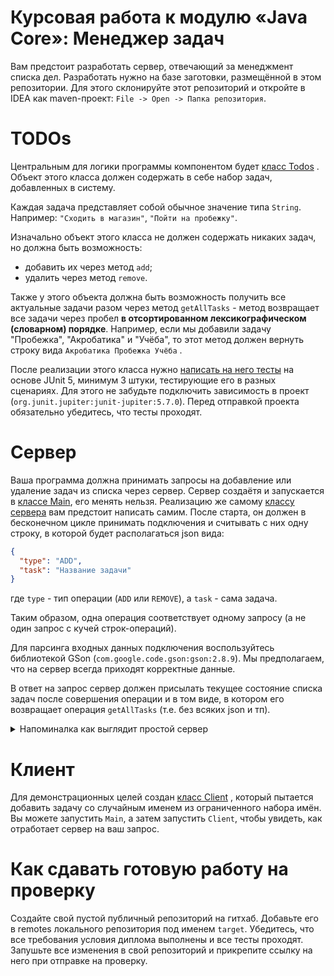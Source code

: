 # Курсовая работа к модулю «Java Core»: Менеджер задач

Вам предстоит разработать сервер, отвечающий за менеджмент списка дел. Разработать нужно на базе заготовки, размещённой
в этом репозитории. Для этого склонируйте этот репозиторий и откройте в IDEA как
maven-проект: `File -> Open -> Папка репозитория`.

# TODOs

Центральным для логики программы компонентом
будет [класс Todos](https://github.com/netology-code/pcs-javacore/blob/main/src/main/java/ru/netology/javacore/Todos.java)
. Объект этого класса должен содержать в себе набор задач, добавленных в систему.

Каждая задача представляет собой обычное значение типа `String`. Например: `"Сходить в магазин"`, `"Пойти на пробежку"`.

Изначально объект этого класса не должен содержать никаких задач, но должна быть возможность:

- добавить их через метод `add`;
- удалить через метод `remove`.

Также у этого объекта должна быть возможность получить все актуальные задачи разом через метод `getAllTasks` - метод
возвращает все задачи через пробел **в отсортированном лексикографическом (словарном) порядке**. Например, если мы
добавили задачу "Пробежка", "Акробатика" и "Учёба", то этот метод должен вернуть строку вида `Акробатика Пробежка Учёба`
.

После реализации этого класса
нужно [написать на него тесты](https://github.com/netology-code/pcs-javacore/blob/main/src/test/java/ru/netology/javacore/TodosTests.java)
на основе JUnit 5, минимум 3 штуки, тестирующие его в разных сценариях. Для этого не забудьте подключить зависимость в
проект (`org.junit.jupiter:junit-jupiter:5.7.0`). Перед отправкой проекта обязательно убедитесь, что тесты проходят.

# Сервер

Ваша программа должна принимать запросы на добавление или удаление задач из списка через сервер. Сервер создаётя и
запускается
в [классе Main](https://github.com/netology-code/pcs-javacore/blob/main/src/main/java/ru/netology/javacore/Main.java),
его менять нельзя. Реализацию же
самому [классу сервера](https://github.com/netology-code/pcs-javacore/blob/main/src/main/java/ru/netology/javacore/TodoServer.java)
вам предстоит написать самим. После старта, он должен в бесконечном цикле принимать подключения и считывать с них одну
строку, в которой будет располагаться json вида:

```json
{
  "type": "ADD",
  "task": "Название задачи"
}
```

где `type` - тип операции (`ADD` или `REMOVE`), а `task` - сама задача.

Таким образом, одна операция соответствует одному запросу (а не один запрос с кучей строк-операций).

Для парсинга входных данных подключения воспользуйтесь библиотекой GSon (`com.google.code.gson:gson:2.8.9`). Мы
предполагаем, что на сервер всегда приходят корректные данные.

В ответ на запрос сервер должен присылать текущее состояние списка задач после совершения операции и в том виде, в
котором его возвращает операция `getAllTasks` (т.е. без всяких json и тп).

<details>
  <summary>Напоминалка как выглядит простой сервер</summary>

  ```java
        try(ServerSocket serverSocket=new ServerSocket(8989);){ // стартуем сервер один(!) раз
        while(true){ // в цикле(!) принимаем подключения
        try(
        Socket socket=serverSocket.accept();
        BufferedReader in=new BufferedReader(new InputStreamReader(socket.getInputStream()));
        PrintWriter out=new PrintWriter(socket.getOutputStream());
        ){
        // обработка одного подключения
        }
        }
        }catch(IOException e){
        System.out.println("Не могу стартовать сервер");
        e.printStackTrace();
        }
  ```

</details>

# Клиент

Для демонстрационных целей
создан [класс Client](https://github.com/netology-code/pcs-javacore/blob/main/src/main/java/ru/netology/javacore/Client.java)
, который пытается добавить задачу со случайным именем из ограниченного набора имён. Вы можете запустить `Main`, а затем
запустить `Client`, чтобы увидеть, как отработает сервер на ваш запрос.

# Как сдавать готовую работу на проверку

Создайте свой пустой публичный репозиторий на гитхаб. Добавьте его в remotes локального репозитория под именем `target`.
Убедитесь, что все требования условия диплома выполнены и все тесты проходят. Запушьте все изменения в свой репозиторий
и прикрепите ссылку на него при отправке на проверку.
